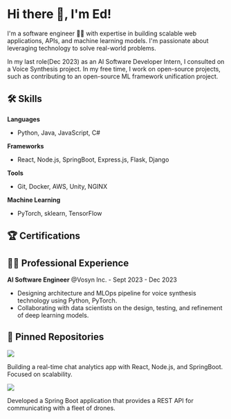 # Hi there 👋, I'm Ed!

I'm a software engineer 👨‍💻 with expertise in building scalable web applications, APIs, and machine learning models. I'm passionate about leveraging technology to solve real-world problems.

In my last role(Dec 2023) as an AI Software Developer Intern, I consulted on a Voice Synthesis project. In my free time, I work on open-source projects, such as contributing to an open-source ML framework unification project.

## 🛠 Skills

**Languages**

- Python, Java, JavaScript, C#

**Frameworks**

- React, Node.js, SpringBoot, Express.js, Flask, Django 

**Tools**

- Git, Docker, AWS, Unity, NGINX

**Machine Learning**

- PyTorch, sklearn, TensorFlow

## 🏆 Certifications
<!--
- AWS Certified Solutions Architect Associate
- Microsoft Certified: Azure Fundamentals -->

## 👩‍💻 Professional Experience

**AI Software Engineer** @Vosyn Inc.  - Sept 2023 - Dec 2023

- Designing architecture and MLOps pipeline for voice synthesis technology using Python,
PyTorch.
- Collaborating with data scientists on the design, testing, and refinement of deep learning
models.
<!--
**Software Developer** @Levitech - Aug 2019 - May 2021

- Developed ML model using Python and sci-kit-learn to generate crop recommendations
from soil data.
- Created Flask web app to serve predictions and crop suggestions to farmers.
- Analyzed soil datasets to derive insights for identifying optimal crops. -->

## 📌 Pinned Repositories

<a href="https://github.com/edielam/Social-Metric-Tracker">
  <img src="https://github-readme-stats.vercel.app/api/pin/?username=edielam&repo=Social-Metric-Tracker"/>
</a>

Building a real-time chat analytics app with React, Node.js, and SpringBoot. Focused on scalability.

<a href="https://github.com/edielam/Drone-Dispatcher-App">
  <img src="https://github-readme-stats.vercel.app/api/pin/?username=edielam&repo=Drone-Dispatcher-App"/>
</a>

Developed a Spring Boot application that provides a REST API for communicating with a fleet of drones.
